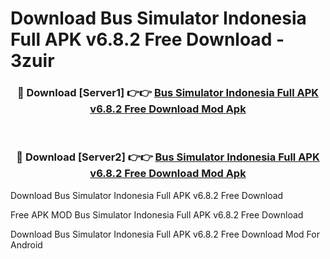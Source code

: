 # Download Bus Simulator Indonesia Full APK v6.8.2 Free Download - 3zuir



<div align="center">
<h3>🔴 Download [Server1] 👉👉 <a href="https://momento.my/?title=Bus_Simulator_Indonesia_Full_APK_v6.8.2_Free_Download">Bus Simulator Indonesia Full APK v6.8.2 Free Download Mod Apk</a></h3><br>

<h3>🔴 Download [Server2] 👉👉 <a href="https://momento.my/?title=Bus_Simulator_Indonesia_Full_APK_v6.8.2_Free_Download">Bus Simulator Indonesia Full APK v6.8.2 Free Download Mod Apk</a></h3>
</div>



Download Bus Simulator Indonesia Full APK v6.8.2 Free Download 

Free APK MOD Bus Simulator Indonesia Full APK v6.8.2 Free Download 

Download Bus Simulator Indonesia Full APK v6.8.2 Free Download Mod For Android
